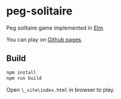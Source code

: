 # peg-solitaire

Peg solitaire game implemented in [Elm](https://elm-lang.org/).

You can play on [Github pages](https://yuyaaizawa.github.io/peg-solitaire/).

## Build

```sh
npm install
npm run build
```

Open `\_site\index.html` in browser to play.
